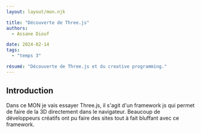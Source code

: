 ```yaml
---
layout: layout/mon.njk

title: "Découverte de Three.js"
authors:
  - Assane Diouf

date: 2024-02-14
tags: 
  - "temps 3"

résumé: "Découverte de Three.js et du creative programming."
---
```


## Introduction
Dans ce MON je vais essayer Three.js, il s'agit d'un framework js qui permet de faire de la 3D directement dans le navigateur. Beaucoup de développeurs créatifs ont pu faire des sites tout à fait bluffant avec ce framework.
